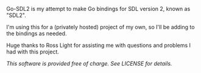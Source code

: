 Go-SDL2 is my attempt to make Go bindings for SDL version 2, known as "SDL2".

I'm using this for a (privately hosted) project of my own, so I'll be adding to
the bindings as needed.

Huge thanks to Ross Light for assisting me with questions and problems I had
with this project.

*This software is provided free of charge. See LICENSE for details.*
